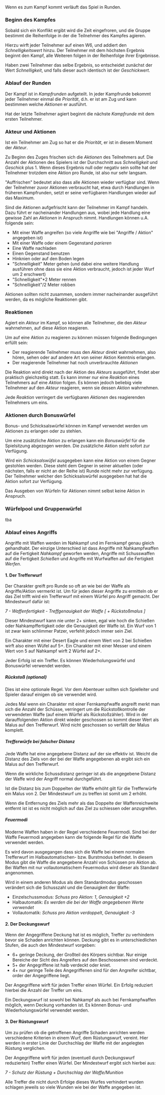 Wenn es zum Kampf kommt verläuft das Spiel in Runden.

### Beginn des Kampfes

Sobald sich ein Konflikt ergibt wird die Zeit eingefroren, und die Gruppe bestimmt die Reihenfolge in der die Teilnehmer des Kampfes agieren. 

Hierzu wirft jeder Teilnehmer auf einen W6, und addiert den *Schnelligkeitswert* hinzu. Der Teilnehmer mit dem höchsten Ergebnis beginnt den Kampf, alle Weiteren folgen in der Reihenfolge ihrer Ergebnisse. 

Haben zwei Teilnehmer das selbe Ergebnis, so entscheidet zunächst der Wert *Schnelligkeit*, und falls dieser auch identisch ist der *Geschickwert*.


### Ablauf der Runden

Der Kampf ist in *Kampfrunden* aufgeteilt. In jeder Kampfrunde bekommt jeder Teilnehmer einmal die *Priorität*, d.h. er ist am Zug und kann bestimmen welche *Aktionen* er ausführt. 

Hat der letzte Teilnehmer agiert beginnt die nächste *Kampfrunde* mit dem ersten Teilnehmer. 


### Akteur und Aktionen

Ist ein Teilnehmer am Zug so hat er die *Priorität*, er ist in diesem Moment der *Akteur*.

Zu Beginn des Zuges frischen sich die *Aktionen* des Teilnehmers auf. Die Anzahl der Aktionen des Spielers ist der Durchschnitt aus *Schnelligkeit* und *Geschick* plus 1. Wenn dieses Ergebnis null oder negativ sein sollte hat der Teilnehmer trotzdem eine Aktion pro Runde, ist also nur sehr langsam. 

"Auffrischen" bedeutet also dass alle Aktionen wieder verfügbar sind. Wenn der Teilnehmer zuvor Aktionen verbraucht hat, etwa durch Handlungen in früheren Kampfrunden, setzt er seine verfügbaren Handlungen wieder auf das Maximum.

Sind die Aktionen aufgefrischt kann der Teilnehmer im Kampf handeln. Dazu führt er nacheinander Handlungen aus, wobei jede Handlung eine gewisse Zahl an *Aktionen* in Anspruch nimmt. Handlungen können u.A. folgende sein:

* Mit einer Waffe angreifen (so viele Angriffe wie bei "Angriffe / Aktion" angegeben ist)
* Mit einer Waffe oder einem Gegenstand *parieren*
* Eine Waffe nachladen
* Einen Gegenstand benutzen
* Hinknien oder auf den Boden legen
* "Schnelligkeit" Meter gehen (und dabei eine weitere Handlung ausführen ohne dass sie eine Aktion verbraucht, jedoch ist jeder Wurf um 2 erschwert)
* "Schnelligkeit"*2 Meter rennen
* "Schnelligkeit"/2 Meter robben

Aktionen sollten nicht zusammen, sondern immer nacheinander ausgeführt werden, da es mögliche Reaktionen gibt.

### Reaktionen

Agiert ein *Akteur* im Kampf, so können alle Teilnehmer, die den *Akteur* wahrnehmen, auf diese Aktion reagieren.

Um auf eine Aktion zu reagieren zu können müssen folgende Bedingungen erfüllt sein:

* Der reagierende Teilnehmer muss den *Akteur* direkt wahrnehmen, also hören, sehen oder auf andere Art von seiner Aktion Kenntnis erlangen.
* Der reagierende Teilnehmer hat noch unverbrauchte *Aktionen* 

Die Reaktion wird direkt nach der Aktion des *Akteurs* ausgeführt, findet aber praktisch gleichzeitig statt. Es kann immer nur eine *Reaktion* eines Teilnehmers auf eine *Aktion* folgen. Es können jedoch beliebig viele Teilnehmer auf den *Akteur* reagieren, wenn sie dessen *Aktion* wahrnehmen. 

Jede *Reaktion* verringert die verfügbaren *Aktionen* des reagierenden Teilnehmers um eins.

### Aktionen durch Bonuswürfel

Bonus- und Schicksalswürfel können im Kampf verwendet werden um Aktionen zu erlangen oder zu stehlen.

Um eine zusätzliche Aktion zu erlangen kann ein *Bonuswürfel* für die Spielsitzung abgezogen werden. Die zusätzliche Aktion steht sofort zur Verfügung. 

Wird ein *Schicksalswüfel* ausgegeben kann eine Aktion von einem Gegner gestohlen werden. Diese steht dem Gegner in seiner aktuellen (oder nächsten, falls er nicht an der Reihe ist) Runde nicht mehr zur verfügung. Der Teilnehmer welcher den Schicksalswürfel ausgegeben hat hat die Aktion sofort zur Verfügung.

Das Ausgeben von Würfeln für Aktionen nimmt selbst keine Aktion in Anspruch.


### Würfelpool und Gruppenwürfel

tba

### Ablauf eines Angriffs

Angriffe mit Waffen werden im Nahkampf und im Fernkampf genau gleich gehandhabt. Der einzige Unterschied ist dass Angriffe mit Nahkampfwaffen auf die Fertigkeit *Nahkampf* geworfen werden, Angriffe mit Schusswaffen auf die Fertigkeit *Schießen* und Angriffe mit Wurfwaffen auf die Fertigkeit *Werfen*.

#### 1. Der Trefferwurf

Der Charakter greift pro Runde so oft an wie bei der Waffe als Angriffe/Aktion vermerkt ist. Um für jeden dieser Angriffe zu ermitteln ob er das Ziel trifft wird ein Trefferwurf mit einem Würfel pro Angriff gemacht. Der Mindestwurf dafür ist:

*7 - Waffenfertigkeit - Treffgenauigkeit der Waffe [ + Rückstoßmalus ]*

Dieser Mindestwurf kann nie unter 2+ sinken, egal wie hoch die Schießen oder Nahkampffertigkeit oder die Genauigkeit der Waffe ist. Ein Wurf von 1 ist zwar kein schlimmer Patzer, verfehlt jedoch immer sein Ziel.

Ein Charakter mit einer Desert Eagle und einem Wert von 2 bei Schießen wirft also einen Wüfel auf 5+. Ein Charakter mit einer Messer und einem Wert von 5 auf Nahkampf wirft 2 Würfel auf 2+. 

Jeder Erfolg ist ein Treffer. Es können Wiederholungswürfel und Bonuswürfel verwendet werden.

##### Rückstoß (optional)

Dies ist eine optionale Regel. Vor dem Abenteuer sollten sich Spielleiter und Spieler darauf einigen ob sie verwendet wird. 

Jedes Mal wenn ein Charakter mit einer Fernkampfwaffe angreift merkt man sich die Anzahl der Schüsse, verringert um die Rückstoßkontrolle der verwendeten Waffe (auf einem Würfel als Rückstoßzähler). Wird in der darauffolgenden Aktion direkt wieder geschossen so kommt dieser Wert als Malus auf den Trefferwurf. Wird nicht geschossen so verfällt der Malus komplett.

##### Trefferwürfe bei falscher Distanz

Jede Waffe hat eine angegebene Distanz auf der sie effektiv ist. Weicht die Distanz des Ziels von der bei der Waffe angegebenen ab ergibt sich ein Malus auf den Trefferwurf.

Wenn die wirkliche Schussdistanz geringer ist als die angegebene Distanz der Waffe wird der Angriff
normal durchgeführt. 

Ist die Distanz bis zum Doppelten der Waffe erhöht gilt für die Trefferwürfe ein Malus von 2. Der 
Mindestwurf um zu treffen ist somit um 2 erhöht. 

Wenn die Entfernung des Ziels mehr als das Doppelte der Waffenreichweite entfernt ist ist es nicht
möglich auf das Ziel zu schiessen oder anzugreifen.

##### Feuermodi

Moderne Waffen haben in der Regel verschiedene Feuermodi. Sind bei der Waffe Feuermodi angegeben kann die folgende Regel für die Waffe verwendet werden. 

Es wird davon ausgegangen dass sich die Waffe bei einem normalen Trefferwurf im Halbautomatischen- bzw. Burstmodus befindet. In diesem Modus gibt die Waffe die angegebene Anzahl von Schüssen pro Aktion ab. Bei Waffen mit nur vollautomatischem Feuermodus wird dieser als Standard angenommen. 

Wird in einem anderen Modus als dem Standardmodus geschossen verändert sich die Schusszahl und die Genauigkeit der Waffe:

* Einzelschussmodus: *Schuss pro Aktion: 1*, *Genauigkeit +2*
* Halbautomatik: *Es werden die bei der Waffe angegebenen Werte verwendet*
* Vollautomatik: *Schuss pro Aktion verdoppelt*, *Genauigkeit -3*

#### 2. Der Deckungswurf

Wenn der Angegriffene Deckung hat ist es möglich, Treffer zu verhindern bevor sie Schaden anrichten können. Deckung gibt es in unterschiedlichen Stufen, die auch den Mindestwurf vorgeben:

* 6+ geringe Deckung, der Großteil des Körpers sichtbar. Nur einige Bereiche der Sicht des Angreifers auf den Beschossenen sind verdeckt. 
* 5+ der Angegriffene ist halb verdeckt oder kniet.
* 4+ nur geringe Teile des Angegriffenen sind für den Angreifer sichtbar, order der Angegriffene liegt.

Der Angegriffene wirft für jeden Treffer einen Würfel. Ein Erfolg reduziert hierbei die Anzahl der Treffer um eins.

Ein Deckungswurf ist sowohl bei Nahkampf als auch bei Fernkampfwaffen möglich, wenn Deckung vorhanden ist. Es können Bonus- und Wiederholungswürfel verwendet werden.

#### 3. Der Rüstungswurf

Um zu prüfen ob die getroffenen Angriffe Schaden anrichten werden verschiedene Kriterien in einem Wurf, dem Rüstungswurf, vereint.
Hier werden in erster Linie der Durchschlag der Waffe mit der angelegten Rüstung verglichen. 

Der Angegriffene wirft für jeden (eventuell durch Deckungswurf reduzierten) Treffer einen Würfel. Der Mindestwurf ergibt sich
hierbei aus:

*7 - Schutz der Rüstung + Durchschlag der Waffe/Munition*

Alle Treffer die nicht durch Erfolge dieses Wurfes verhindert wurden schlagen jeweils so viele Wunden wie bei der Waffe angegeben ist.
